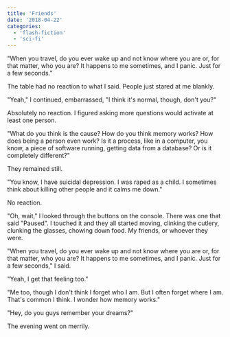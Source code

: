 ```yaml
---
title: 'Friends'
date: '2018-04-22'
categories:
  - 'flash-fiction'
  - 'sci-fi'
---
```


"When you travel, do you ever wake up and not know where you are or, for that
matter, who you are? It happens to me sometimes, and I panic. Just for a few
seconds."

<!-- truncate -->


The table had no reaction to what I said. People just stared at me blankly.

"Yeah," I continued, embarrassed, "I think it's normal, though, don't you?"

Absolutely no reaction. I figured asking more questions would activate at least
one person.

"What do you think is the cause? How do you think memory works? How does being a
person even work? Is it a process, like in a computer, you know, a piece of
software running, getting data from a database? Or is it completely different?"

They remained still.

"You know, I have suicidal depression. I was raped as a child. I sometimes think
about killing other people and it calms me down."

No reaction.

"Oh, wait," I looked through the buttons on the console. There was one that said
"Paused". I touched it and they all started moving, clinking the cutlery,
clunking the glasses, chowing down food. My friends, or whoever they were.

"When you travel, do you ever wake up and not know where you are or, for that
matter, who you are? It happens to me sometimes, and I panic. Just for a few
seconds," I said.

"Yeah, I get that feeling too."

"Me too, though I don't think I forget who I am. But I often forget where I am.
That's common I think. I wonder how memory works."

"Hey, do you guys remember your dreams?"

The evening went on merrily.
